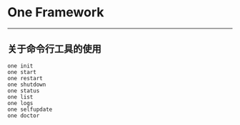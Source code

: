 # One Framework

---

## 关于命令行工具的使用

```
one init
one start
one restart
one shutdown
one status
one list
one logs
one selfupdate
one doctor
```
